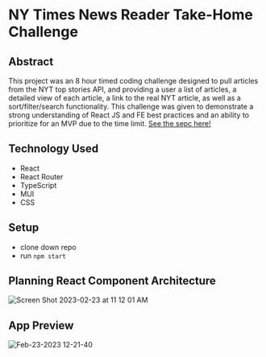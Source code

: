 # NY Times News Reader Take-Home Challenge

## Abstract
This project was an 8 hour timed coding challenge designed to pull articles from the NYT top stories API, and providing a user a list of articles, a detailed view of each article, a link to the real NYT article, as well as a sort/filter/search functionality.  This challenge was given to demonstrate a strong understanding of React JS and FE best practices and an ability to prioritize for an MVP due to the time limit. [See the sepc here!](https://mod4.turing.edu/projects/take_home/take_home_fe)

## Technology Used
- React
- React Router
- TypeScript 
- MUI
- CSS

## Setup
- clone down repo
- run `npm start`

## Planning React Component Architecture
![Screen Shot 2023-02-23 at 11 12 01 AM](https://user-images.githubusercontent.com/108287127/221007985-0692062e-58ec-43b2-8de6-8fa97dad0eb2.png)

## App Preview
![Feb-23-2023 12-21-40](https://user-images.githubusercontent.com/108287127/221009119-99bd1780-7d8a-43cd-9c49-2ab8c4825d20.gif)
